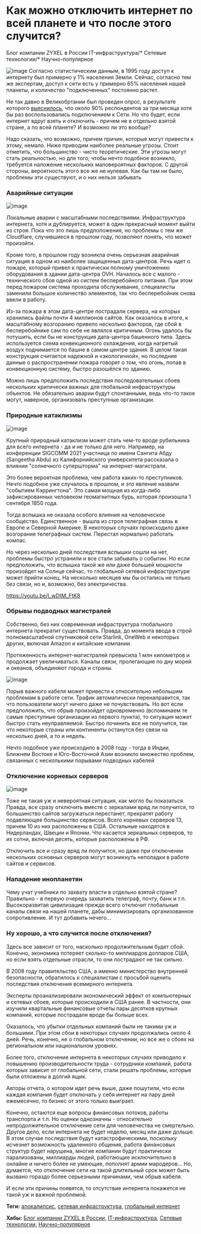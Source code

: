 # __Как можно отключить интернет по всей планете и что после этого случится?__

Блог компании ZYXEL в России IT-инфраструктура/* Сетевые технологии/* Научно-популярное

![image](https://user-images.githubusercontent.com/112693839/196526466-537f9a3e-b38c-473a-b46d-d5790b954bc1.png)
Согласно статистическим данным, в 1995 году доступ к интернету был примерно у 1% населения Земли. Сейчас, согласно тем же экспертам, доступ к сети есть у примерно 65% населения нашей планеты, и количество "подключенных" постоянно растет.

Не так давно в Великобртании был проведен опрос, в результате которого [выяснилось](https://www.bbc.com/russian/vert-fut-39367629), что около 90% респондентов за три месяца хотя бы раз воспользовались подключением к Сети. Но что будет, если интернет вдруг взять и отключить - причем не в отдельно взятой стране, а по всей планете? И возможно ли это вообще?

Надо сказать, что возможно, причем причин, которые могут привести к этому, немало. Ниже приводим наиболее реальные угрозы. Стоит отметить, что большинство - чисто теоретические. Эти угрозы могут стать реальностью, но для того, чтобы нечто подобное возникло, требуется наложение нескольких маловероятных факторов. С другой стороны, вероятность этого все же не нулевая. Как бы там ни было, проблемы эти  существуют, и о них нельзя забывать

### __Аварийные ситуации__

![image](https://user-images.githubusercontent.com/112693839/196523354-48c0ea9f-9162-4bdd-a887-a0e410dc9abd.png)

Локальные аварии с масштабными последствиями. Инфраструктура интернета, хотя и дублируется, может в один прекрасный момент выйти из строя. Пока что это лишь предположения, но проблемы с тем же Cloudflare, случившиеся в прошлом году, позволяют понять, что может произойти.

Кроме того, в прошлом году возникла очень серьезная аварийная ситуация в одном из наиболее защищенных дата-центров. Речь идет о пожаре, который привел к практически полному уничтожению оборудования в здании дата-центра OVH. Началось все с малого - технического сбоя одной из систем бесперебойного питания. При этом перед пожаром система проходила обслуживание, специалисты заменили большое количество элементов, так что бесперебойник снова ввели в работу.

Из-за пожара в этом дата-центре пострадали сервера, на которых хранились файлы почти 4 миллионов сайтов. Как оказалось в итоге, к масштабному возгоранию привело несколько факторов, где сбой в бесперебойнике сам по себе не являлся критичным. Огонь удалось бы потушить, если бы не конструкция дата-центра башенного типа. Здесь используется схема конвекционного охлаждения, когда нагретый воздух поднимается по башне в самом центре здания. В целом такая конструкция считается надежной и «экологичной», но последние данные о распространении пожара говорят о том, что огонь, попав в конвекционную систему, быстро разошёлся по зданию.

Можно лишь предположить последствия последовательных сбоев нескольких критически важных для глобальной инфраструктуры объектов. Не обязательно аварии будут спонтанными, ведь что-то такое могут, наверное, организовать преступные организации.

### __Природные катаклизмы__

![image](https://user-images.githubusercontent.com/112693839/196523563-e132704e-59a7-4b40-a686-a0d49986eaef.png)

Крупный природный катаклизм может стать чем-то вроде рубильника для всего интернета - да и не только для него. Например, на конференции  SIGCOMM 2021 участница по имени Сангита Абду (Sangeetha Abdu) из Калифорнийского университета рассказала о влиянии "солнечного супершторма" на интернет-магистрали.

Это более вероятная проблема, чем работа каких-то преступников. Нечто подобное уже случалось в прошлом, и это явление назвали "событием Кэррингтона". Это самая мощная из когда-либо зафиксированных человеком геомагнитных бурь, которая произошла 1 сентября 1850 года.

Тогда вспышка не оказала особого влияния на человеческое сообщество. Единственное - вышла из строя телеграфная связь в Европе и Северной Америке. В некоторых случаях происходило даже возгорание телеграфных систем. Перестал нормально работать компас.

Но через несколько дней последствия вспышки сошли на нет, проблемы быстро устранили и все стали забывать о событии. Но если предположить, что вспышка такой же или даже большей мощности произойдет на Солнце сейчас, то глобальной сетевой инфраструктуре может прийти конец. На несколько месяцев мы бы остались не только без связи, но и, возможно, без электричества.

https://youtu.be/I_wDtM_FtK8

### __Обрывы подводных магистралей__

Собственно, без них современная инфраструктура глобального интернета прекратит существовать. Правда, до момента ввода в строй полномасштабной спутниковой сети Starlink, OneWeb и некоторых других, включая Amazon и китайские компании.

Протяженность интернет-магистралей превысила 1 млн километров и продолжает увеличиваться. Каналы связи, пролегающие по дну морей и океанов, объединяют города и страны.

![image](https://user-images.githubusercontent.com/112693839/196524080-e8ef49ef-8f51-47ad-9ab3-3356cc0d964c.png)

Порыв важного кабеля может привести к относительно небольшим проблемам в работе сети. Трафик автоматически перенаправится, так что пользователи могут ничего даже не почувствовать. Но вот если предположить, что обрыв произойдет одновременно (вспоминаем те самые преступные организации из первого пункта), то ситуация может быстро стать неуправляемой. Быстро починить все не получится, так что некоторые страны или континенты останутся без связи на несколько дней, а то и недель.

Нечто подобное уже происходило в 2008 году - тогда в Индии, Ближнем Востоке и Юго-Восточной Азии возникло множество проблем, связанных с несколькими порывами подводных кабелей

### __Отключение корневых серверов__

![image](https://user-images.githubusercontent.com/112693839/196524305-b923adbf-f2e7-466b-b11b-23399938b31b.png)

Тоже не такая уж и невероятная ситуация, как могло бы показаться. Правда, все сразу отключить вместе с зеркалами вряд ли получится, то большинство сайтов загружаться перестанет, прекратят работу подавляющее большинство сервисов. Всего корневых серверов 13, причем 10 из них расположены в США. Остальные находятся в Нидерландах, Швеции и Японии. Что касается зеркальных серверов, то их сотни, включая десять, которые расположены в РФ.

Отключить все и сразу вряд ли получится, но даже при отключении нескольких основных серверов могут возникнуть неполадки в работе сайтов и сервисов.

### __Нападение инопланетян__

Чему учат учебники по захвату власти в отдельно взятой стране? Правильно - в первую очередь захватить телеграф, почту, банк и т.п. Высокоразвитая цивилизация прежде всего отключит глобальные каналы связи на нашей планете, дабы минимизировать организованное сопротивление. И тут добавить нечего…

### __Ну хорошо, а что случится после отключения?__

Здесь все зависит от того, насколько продолжительным будет сбой. Конечно, экономика потеряет сколько-то миллиардов долларов США, но если взять отдельные отрасли, то они пострадают не так сильно.

В 2008 году правительство США, а именно министерство внутренней безопасности, обратилось к специалистам с просьбой оценить последствия отключения всемирного интернета.

Эксперты проанализировали экономический эффект от компьютерных и сетевых сбоев, которые происходили в США ранее. В частности, они изучили квартальные финансовые отчеты пары десятков крупных компаний, которые пострадали вроде бы больше всех.

Оказалось, что убытки отдельных компаний были не такими уж и большими. При этом сбои в некоторых случаях продолжались около 4 дней. Речь, конечно, не о глобальном отключении, но все же о сбоях на региональном или национальном уровнях. 

Более того, отключение интернета в некоторых случаях приводило к повышению производительности труда - сотрудники компаний, работа которых зависит от глобальной сети, стали решать проблемы, которые были отложены в долгий ящик.

Авторы отчета, о котором идет речь выше, даже пошутили, что если каждая компания будет отключать у себя интернет на пару дней ежемесячно, то бизнес от этого только выиграет.

Конечно, остаются еще вопросы финансовых потоков, работы транспорта и т.п. Но оценки однозначны - относительно непродолжительное отключение сети для человечества не смертельно. Другое дело, если интернета не будет неделю, месяц или даже дольше. В этом случае последствия будут катастрофическими, поскольку исчезнет возможность удаленного общения, работа финансовых структур будет нарушена, многие компании будут практически парализованы, миллиарды людей, работающие исключительно в онлайне и ничего более не умеющие, пополнят армии мародеров... Но, думается, что отключение сети на такой длительный срок может быть вызвано гораздо более серьезными причинами, чем обрыв кабеля.

И если эти причины появятся, то отсутствие интернета покажется не такой уж и важной проблемой.


__Теги:__ [апокалипсис,](https://habr.com/ru/search/?target_type=posts&order=relevance&q=%5B%D0%B0%D0%BF%D0%BE%D0%BA%D0%B0%D0%BB%D0%B8%D0%BF%D1%81%D0%B8%D1%81%5D) [сетевая инфраструктура,](https://habr.com/ru/search/?target_type=posts&order=relevance&q=%5B%D1%81%D0%B5%D1%82%D0%B5%D0%B2%D0%B0%D1%8F%20%D0%B8%D0%BD%D1%84%D1%80%D0%B0%D1%81%D1%82%D1%80%D1%83%D0%BA%D1%82%D1%83%D1%80%D0%B0%5D) [глобальный интернет](https://habr.com/ru/search/?target_type=posts&order=relevance&q=%5B%D0%B3%D0%BB%D0%BE%D0%B1%D0%B0%D0%BB%D1%8C%D0%BD%D1%8B%D0%B9%20%D0%B8%D0%BD%D1%82%D0%B5%D1%80%D0%BD%D0%B5%D1%82%5D)

__Хабы:__ [Блог компании ZYXEL в России,](https://habr.com/ru/search/?target_type=posts&order=relevance&q=%5B%D0%B3%D0%BB%D0%BE%D0%B1%D0%B0%D0%BB%D1%8C%D0%BD%D1%8B%D0%B9%20%D0%B8%D0%BD%D1%82%D0%B5%D1%80%D0%BD%D0%B5%D1%82%5D) [IT-инфраструктура,](https://habr.com/ru/company/zyxel/blog/646311/#:~:text=ZYXEL%20%D0%B2%20%D0%A0%D0%BE%D1%81%D1%81%D0%B8%D0%B8-IT%2D%D0%B8%D0%BD%D1%84%D1%80%D0%B0%D1%81%D1%82%D1%80%D1%83%D0%BA%D1%82%D1%83%D1%80%D0%B0,-%D0%A1%D0%B5%D1%82%D0%B5%D0%B2%D1%8B%D0%B5%20%D1%82%D0%B5%D1%85%D0%BD%D0%BE%D0%BB%D0%BE%D0%B3%D0%B8%D0%B8) [Сетевые технологии,](https://habr.com/ru/company/zyxel/blog/646311/#:~:text=IT%2D%D0%B8%D0%BD%D1%84%D1%80%D0%B0%D1%81%D1%82%D1%80%D1%83%D0%BA%D1%82%D1%83%D1%80%D0%B0-,%D0%A1%D0%B5%D1%82%D0%B5%D0%B2%D1%8B%D0%B5%20%D1%82%D0%B5%D1%85%D0%BD%D0%BE%D0%BB%D0%BE%D0%B3%D0%B8%D0%B8,-%D0%9D%D0%B0%D1%83%D1%87%D0%BD%D0%BE%2D%D0%BF%D0%BE%D0%BF%D1%83%D0%BB%D1%8F%D1%80%D0%BD%D0%BE%D0%B5) [Научно-популярное](https://habr.com/ru/company/zyxel/blog/646311/#:~:text=%D0%A1%D0%B5%D1%82%D0%B5%D0%B2%D1%8B%D0%B5%20%D1%82%D0%B5%D1%85%D0%BD%D0%BE%D0%BB%D0%BE%D0%B3%D0%B8%D0%B8-,%D0%9D%D0%B0%D1%83%D1%87%D0%BD%D0%BE%2D%D0%BF%D0%BE%D0%BF%D1%83%D0%BB%D1%8F%D1%80%D0%BD%D0%BE%D0%B5,-%2B7)

















































